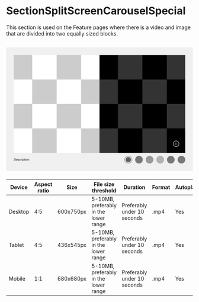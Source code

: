 # SectionSplitScreenCarouselSpecial

This section is used on the Feature pages where there is a video and image that are divided into two equally sized blocks.

![section image](./split-screen-carousel-special.jpg)
---
<!--
SectionSplitScreenCarouselSpecial
Storybook: http://localhost:6006/?path=/story/organisms-sectionsplitscreencarouselspecial--default-story
-->


| Device  | Aspect ratio | Size       | File size threshold                   | Duration                    | Format | Autoplay | Audio | Preset        |
| ------- | ------------ | ---------- | ------------------------------------- | --------------------------- | ------ | -------- | ----- | ------------- |
| Desktop | 4:5          | 600x750px  | 5-10MB, preferably in the lower range | Preferably under 10 seconds | .mp4   | Yes      | No    | [Download](#) |
| Tablet  | 4:5          | 436x545px  | 5-10MB, preferably in the lower range | Preferably under 10 seconds | .mp4   | Yes      | No    | [Download](#) |
| Mobile  | 1:1          | 680x680px  | 5-10MB, preferably in the lower range | Preferably under 10 seconds | .mp4   | Yes      | No    | [Download](#) |
